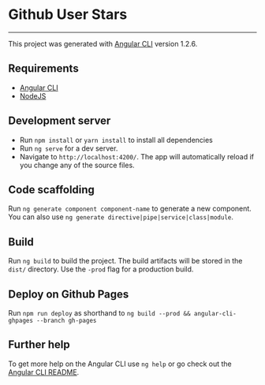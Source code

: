 # Github User Stars
---------------------------

This project was generated with [Angular CLI](https://github.com/angular/angular-cli) version 1.2.6.

## Requirements

- [Angular CLI](https://github.com/angular/angular-cli)
- [NodeJS](https://nodejs.org/en/ "NodeJS")

## Development server
- Run `npm install` or `yarn install` to install all dependencies
- Run `ng serve` for a dev server.
- Navigate to `http://localhost:4200/`. The app will automatically reload if you change any of the source files.

## Code scaffolding

Run `ng generate component component-name` to generate a new component. You can also use `ng generate directive|pipe|service|class|module`.

## Build

Run `ng build` to build the project. The build artifacts will be stored in the `dist/` directory. Use the `-prod` flag for a production build.

## Deploy on Github Pages

Run `npm run deploy` as shorthand to `ng build --prod && angular-cli-ghpages --branch gh-pages`

## Further help

To get more help on the Angular CLI use `ng help` or go check out the [Angular CLI README](https://github.com/angular/angular-cli/blob/master/README.md).
